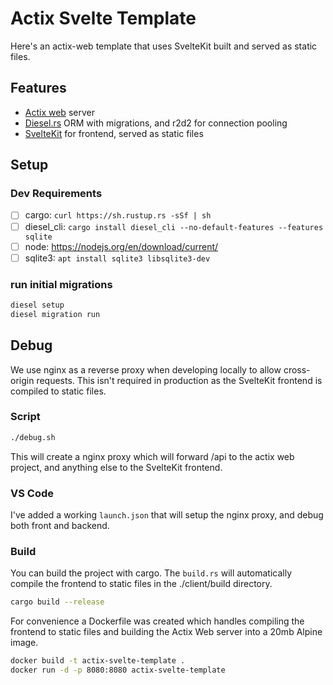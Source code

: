 # Actix Svelte Template

Here's an actix-web template that uses SvelteKit built and served as static files.

## Features

- [Actix web](https://actix.rs/) server
- [Diesel.rs](https://diesel.rs) ORM with migrations, and r2d2 for connection pooling
- [SvelteKit](https://kit.svelte.dev/) for frontend, served as static files


## Setup

### Dev Requirements

- [ ] cargo: `curl https://sh.rustup.rs -sSf | sh`
- [ ] diesel_cli: `cargo install diesel_cli --no-default-features --features sqlite`
- [ ] node: https://nodejs.org/en/download/current/
- [ ] sqlite3: `apt install sqlite3 libsqlite3-dev`

### run initial migrations

```bash
diesel setup
diesel migration run
```

## Debug

We use nginx as a reverse proxy when developing locally to allow cross-origin requests.
This isn't required in production as the SvelteKit frontend is compiled to static files.

### Script
```bash
./debug.sh
```

This will create a nginx proxy which will forward /api to the actix web project, and anything else to the SvelteKit frontend.

### VS Code

I've added a working `launch.json` that will setup the nginx proxy, and debug both front and backend.

### Build

You can build the project with cargo. The `build.rs` will automatically compile the frontend to static files in the ./client/build directory.

```bash
cargo build --release
```

For convenience a Dockerfile was created which handles compiling the frontend to static files and building the Actix Web server into a 20mb Alpine image.

```bash
docker build -t actix-svelte-template .
docker run -d -p 8080:8080 actix-svelte-template
```